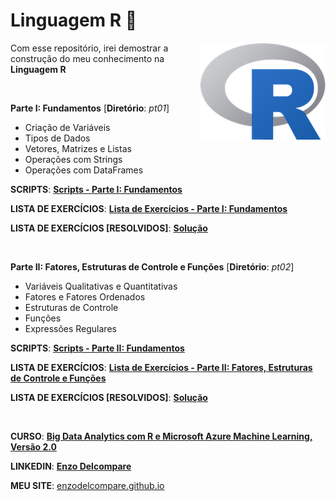 # Linguagem R 📓

<img src="imagens/Rlogo.png" align="right">

Com esse repositório, irei demostrar a construção do meu conhecimento na **Linguagem R**

<br>

**Parte I: Fundamentos** [**Diretório**: *pt01*]

* Criação de Variáveis
* Tipos de Dados
* Vetores, Matrizes e Listas
* Operações com Strings
* Operações com DataFrames

**SCRIPTS**: [**Scripts - Parte I: Fundamentos**](https://github.com/enzodelcompare/r-language/blob/master/pt01/01-script.r)

**LISTA DE EXERCÍCIOS**: [**Lista de Exercícios - Parte I: Fundamentos**](https://github.com/enzodelcompare/r-language/blob/master/pt01/lista_exercicios.txt)

**LISTA DE EXERCÍCIOS [RESOLVIDOS]**: [**Solução**](#)

<br>

**Parte II: Fatores, Estruturas de Controle e Funções** [**Diretório**: *pt02*]

* Variáveis Qualitativas e Quantitativas
* Fatores e Fatores Ordenados
* Estruturas de Controle
* Funções
* Expressões Regulares

**SCRIPTS**: [**Scripts - Parte II: Fundamentos**](#)

**LISTA DE EXERCÍCIOS**: [**Lista de Exercícios - Parte II: Fatores, Estruturas de Controle e Funções**](#)

**LISTA DE EXERCÍCIOS [RESOLVIDOS]**: [**Solução**](#)

<br>

**CURSO**: [**Big Data Analytics com R e Microsoft Azure Machine Learning, Versão 2.0**](https://www.datascienceacademy.com.br/course?courseid=analise-de-dados-com-r)

**LINKEDIN**: [**Enzo Delcompare**](https://www.linkedin.com/in/enzodelcompare/)

**MEU SITE**: [enzodelcompare.github.io](#)
